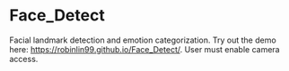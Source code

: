 # Face_Detect
Facial landmark detection and emotion categorization. Try out the demo here: https://robinlin99.github.io/Face_Detect/. User must enable camera access. 
